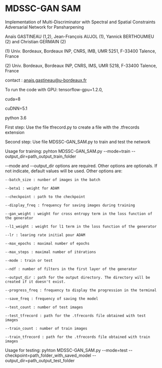 # MDSSC-GAN SAM

Implementation of Multi-Discriminator with Spectral and Spatial Constraints Adversarial Network for Pansharpening

Anaïs GASTINEAU (1,2), Jean-François AUJOL (1), Yannick BERTHOUMIEU (2) and Christian GERMAIN (2)

(1) Univ. Bordeaux, Bordeaux INP, CNRS, IMB, UMR 5251, F-33400 Talence, France 

(2) Univ. Bordeaux, Bordeaux INP, CNRS, IMS, UMR 5218, F-33400 Talence, France 

contact : anais.gastineau@u-bordeaux.fr

To run the code with GPU:
tensorflow-gpu=1.2.0, 

cuda=8 

cuDNN=5.1 

python 3.6

First step:
Use the file tfrecord.py to create a file with the .tfrecords extension

Second step:
Use file MDSSC-GAN_SAM.py to train and test the network

Usage for training:
pyhton MDSSC-GAN_SAM.py --mode=train --output_dir=path_output_train_folder

--mode and --output_dir options are required. Other options are optionals. If not indicate, default values will be used. Other options are:
    
    --batch_size : nunber of images in the batch
    
    --beta1 : weight for ADAM
    
    --checkpoint : path to the checkpoint 
    
    --display_freq : frequency for saving images during training
    
    --gan_weight : weight for cross entropy term in the loss function of the generator
    
    --l1_weight : weight for l1 term in the loss function of the generator
    
    --lr : learing rate initial pour ADAM
    
    --max_epochs : maximal number of epochs
    
    --max_steps : maximal number of itérations
    
    --mode : train or test
    
    --ndf : number of filters in the first layer of the generator
    
    --output_dir : path for the output directory. The directory will be created if it doesn't exist.
    
    --progress_freq : frequency to display the progression in the terminal 
    
    --save_freq : frequency of saving the model
    
    --test_count : number of test images
    
    --test_tfrecord : path for the .tfrecords file obtained with test images
    
    --train_count : number of train images
    
    --train_tfrecord : path for the .tfrecords file obtained with train images

Usage for testing:
pyhton MDSSC-GAN_SAM.py --mode=test --checkpoint=path_folder_with_saved_model --output_dir=path_output_test_folder

